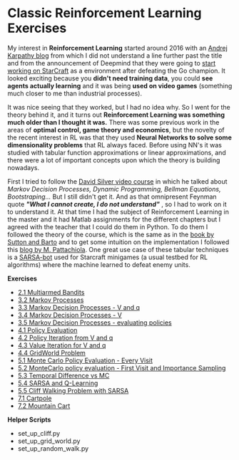 # Classic Reinforcement Learning Exercises

My interest in **Reinforcement Learning** started around  2016 with an [Andrej Karpathy blog](https://karpathy.github.io/2016/05/31/rl/) from which I did not understand a line further past the title and from the announcement of Deepmind that they were going to [start working on StarCraft](https://deepmind.com/blog/article/alphastar-mastering-real-time-strategy-game-starcraft-ii) as a environment after defeating the Go champion. It looked exciting because you **didn't need training data**, you could **see agents actually learning** and it was being **used on video games** (something much closer to me than industrial processes).


It was nice seeing that they worked, but I had no idea why. So I went for the theory behind it, and it turns out **Reinforcement Learning was something much older than I thought it was.** There was some previous work in the areas of **optimal control, game theory and economics**, but the novelty of the recent interest in RL was that they used **Neural Networks to solve some dimensionality problems** that RL always faced. Before using NN's it was studied with tabular function approximations or linear approximations, and there were a lot of important concepts upon which the theory is building nowadays.


First I tried to follow the [David Silver video course](https://www.youtube.com/watch?v=2pWv7GOvuf0&list=PLzuuYNsE1EZAXYR4FJ75jcJseBmo4KQ9-) in which he talked about *Markov Decision Processes, Dynamic Programming, Bellman Equations, Bootstraping...* But I still didn't get it. And as that omnipresent Feynman quote ***"What I cannot create, I do not understand"*** , so I had to work on it to understand it.  At that time I had the subject of Reinforcement Learning in the master and it had Matlab assignments for the different chapters but I agreed with the teacher that I could do them in Python. To do them I followed the theory of the course, which is the same as in the [book by Sutton and Barto](http://incompleteideas.net/book/bookdraft2017nov5.pdf) and to get some intuition on the implementation I followed this [blog by M. Pattachiola](https://mpatacchiola.github.io/blog/2016/12/09/dissecting-reinforcement-learning.html). One great use case of these tabular techniques is a [SARSA-bot](https://www.youtube.com/watch?v=pRjAfs4bJDI) used for Starcraft minigames (a usual testbed for RL algorithms) where the machine learned to defeat enemy units.


**Exercises**

- [2.1 Multiarmed Bandits](https://github.com/itsTAMART/ClassicRL/blob/master/2.1%20Multiarmed%20Bandits.ipynb) 
- [3.2 Markov Processes](https://github.com/itsTAMART/ClassicRL/blob/master/3.2%20Markov%20Processes.ipynb) 
- [3.3 Markov Decision Processes - V and q](https://github.com/itsTAMART/ClassicRL/blob/master/3.3%20Markov%20Decision%20Processes%20-%20V%20and%20q.ipynb)
- [3.4 Markov Decision Processes - V](https://github.com/itsTAMART/ClassicRL/blob/master/3.4%20Markov%20Decision%20Processes%20-%20V.ipynb)
- [3.5 Markov Decision Processes - evaluating policies](https://github.com/itsTAMART/ClassicRL/blob/master/3.5%20Markov%20Decision%20Processes%20-%20evaluating%20policies.ipynb)
- [4.1 Policy Evaluation](https://github.com/itsTAMART/ClassicRL/blob/master/4.1%20Policy%20Evaluation%20.ipynb)
- [4.2 Policy Iteration from V and q](https://github.com/itsTAMART/ClassicRL/blob/master/4.1%20Policy%20Evaluation%20.ipynb)
- [4.3 Value Iteration for V and q](https://github.com/itsTAMART/ClassicRL/blob/master/4.3%20Value%20Iteration%20for%20V%20and%20q.ipynb)
- [4.4 GridWorld Problem](https://github.com/itsTAMART/ClassicRL/blob/master/4.4%20GridWorld%20Problem.ipynb)
- [5.1 Monte Carlo Policy Evaluation - Every Visit](https://github.com/itsTAMART/ClassicRL/blob/master/5.1%20Monte%20Carlo%20Policy%20Evaluation%20-%20Every%20Visit.ipynb)
- [5.2 MonteCarlo policy evaluation - First Visit and Importance Sampling](https://github.com/itsTAMART/ClassicRL/blob/master/5.2%20MonteCarlo%20policy%20evaluation%20-%20First%20Visit%20and%20Importance%20Sampling.ipynb)
- [5.3 Temporal Difference vs MC](https://github.com/itsTAMART/ClassicRL/blob/master/5.3%20Temporal%20Difference%20vs%20MC.ipynb)
- [5.4 SARSA and Q-Learning](https://github.com/itsTAMART/ClassicRL/blob/master/5.4%20SARSA%20and%20Q-Learning.ipynb)
- [5.5 Cliff Walking Problem with SARSA](https://github.com/itsTAMART/ClassicRL/blob/master/5.5%20Cliff%20Walking%20Problem%20with%20SARSA.ipynb)
- [7.1 Cartpole](https://github.com/itsTAMART/ClassicRL/blob/master/7.1%20Cartpole.ipynb)
- [7.2 Mountain Cart](https://github.com/itsTAMART/ClassicRL/blob/master/7.2%20Mountain%20Cart.ipynb)


**Helper Scripts**

- set_up_cliff.py
- set_up_grid_world.py
- set_up_random_walk.py
